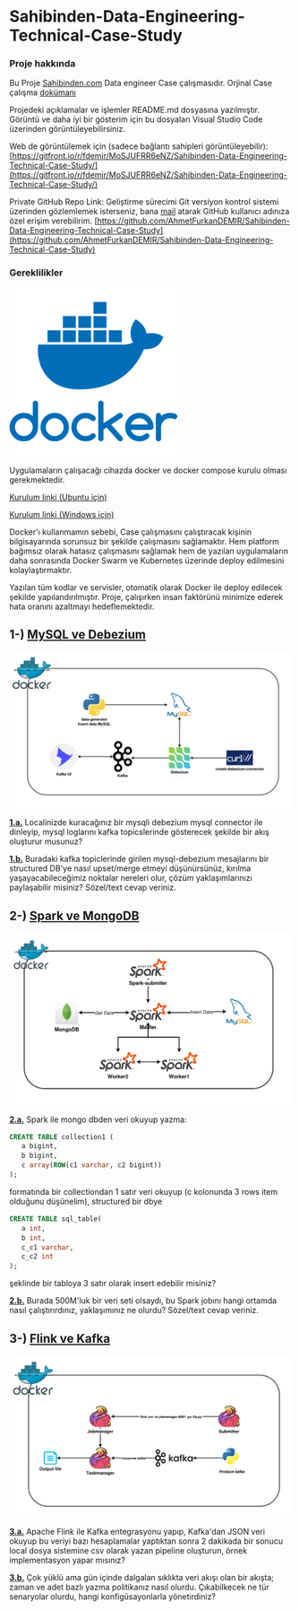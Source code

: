 # Sahibinden-Data-Engineering-Technical-Case-Study

### **Proje hakkında**

Bu Proje [Sahibinden.com](https://sahibinden.com/) Data engineer Case çalışmasıdır. Orjinal Case çalışma [dokümanı](/Senior_Data_Enginer_Ankara_Case.doc)

Projedeki açıklamalar ve işlemler README.md dosyasına yazılmıştır. Görüntü ve daha iyi bir gösterim için bu dosyaları Visual Studio Code üzerinden görüntüleyebilirsiniz.

Web de görüntülemek için (sadece bağlantı sahipleri görüntüleyebilir): [https://gitfront.io/r/fdemir/MoSJUFRR6eNZ/Sahibinden-Data-Engineering-Technical-Case-Study/](https://gitfront.io/r/fdemir/MoSJUFRR6eNZ/Sahibinden-Data-Engineering-Technical-Case-Study/)

Private GitHub Repo Link: Geliştirme sürecimi Git versiyon kontrol sistemi üzerinden gözlemlemek isterseniz, bana [mail](mailto:1ahmetfurkandemir@gmail.com) atarak GitHub kullanıcı adınıza özel erişim verebilirim. [https://github.com/AhmetFurkanDEMIR/Sahibinden-Data-Engineering-Technical-Case-Study](https://github.com/AhmetFurkanDEMIR/Sahibinden-Data-Engineering-Technical-Case-Study)

### **Gereklilikler**

![docker](/readme_images/docker.png)

Uygulamaların çalışacağı cihazda docker ve docker compose kurulu olması gerekmektedir. 

[Kurulum linki (Ubuntu için)](https://docs.docker.com/engine/install/ubuntu/)

[Kurulum linki (Windows için)](https://docs.docker.com/desktop/setup/install/windows-install/)


Docker'ı kullanmamın sebebi, Case çalışmasını çalıştıracak kişinin bilgisayarında sorunsuz bir şekilde çalışmasını sağlamaktır. Hem platform bağımsız olarak hatasız çalışmasını sağlamak hem de yazılan uygulamaların daha sonrasında Docker Swarm ve Kubernetes üzerinde deploy edilmesini kolaylaştırmaktır.

Yazılan tüm kodlar ve servisler, otomatik olarak Docker ile deploy edilecek şekilde yapılandırılmıştır. Proje, çalışırken insan faktörünü minimize ederek hata oranını azaltmayı hedeflemektedir.

## 1-) [MySQL ve Debezium](/MySQL_Debezium/)

![1_mimari](/readme_images/1_mimari.png)

[**1.a.**](/MySQL_Debezium/) Localinizde kuracağınız bir mysqli debezium mysql connector ile dinleyip, mysql loglarını kafka topicslerinde gösterecek şekilde bir akış oluşturur musunuz?

[**1.b.**](/MySQL_Debezium/) Buradaki kafka topiclerinde girilen mysql-debezium mesajlarını bir structured DB'ye nasıl upset/merge etmeyi düşünürsünüz, kırılma yaşayacabileceğimiz noktalar nereleri olur, çözüm yaklaşımlarınızı paylaşabilir misiniz? Sözel/text cevap veriniz.


## 2-) [Spark ve MongoDB](/Spark_MongoDB/)

![spark_mongodb_mysql](/readme_images/spark_mongodb_mysql.png)

[**2.a.**](/Spark_MongoDB/) Spark ile mongo dbden veri okuyup yazma:

```sql
CREATE TABLE collection1 (
   a bigint,
   b bigint,
   c array(ROW(c1 varchar, c2 bigint))
);
```

formatında bir collectiondan 1 satır veri okuyup (c kolonunda 3 rows item olduğunu düşünelim), structured bir dbye 

```sql
CREATE TABLE sql_table(
   a int, 
   b int, 
   c_c1 varchar, 
   c_c2 int
); 
```

şeklinde bir tabloya 3 satır olarak insert edebilir misiniz?

[**2.b.**](/Spark_MongoDB/) Burada 500M'luk bir veri seti olsaydı, bu Spark jobını hangi ortamda nasıl çalıştırırdınız, yaklaşımınız ne olurdu? Sözel/text cevap veriniz.


## 3-) [Flink ve Kafka](/Flink_Kafka/)

![flink_kafka_mimari](/readme_images/flink_kafka_mimari.png)

[**3.a.**](/Flink_Kafka/) Apache Flink ile Kafka entegrasyonu yapıp, Kafka'dan JSON veri okuyup bu veriyi bazı hesaplamalar yaptıktan sonra 2 dakikada bir sonucu  local dosya sistemine csv olarak yazan pipeline oluşturun, örnek implementasyon yapar mısınız?

[**3.b.**](/Flink_Kafka/) Çok yüklü ama gün içinde dalgalan sıklıkta veri akışı olan bir akışta; zaman ve adet bazlı yazma politikanız nasıl olurdu. Çıkabilkecek ne tür senaryolar olurdu, hangi konfigüsayonlarla yönetirdiniz?
